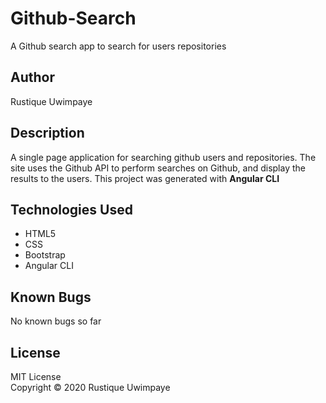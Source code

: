 # Github-Search

A Github search app to search for users repositories

## Author 

Rustique Uwimpaye

## Description
A single page application for searching github users and repositories. The site uses the Github API to perform searches on Github, and display the results to the users.
This project was generated with  **Angular CLI**

## Technologies Used
* HTML5
* CSS
* Bootstrap
* Angular CLI


## Known Bugs

No known bugs so far

## License

MIT License <br>
Copyright © 2020 Rustique Uwimpaye


